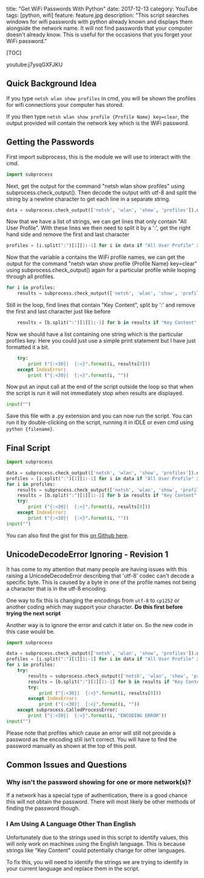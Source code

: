title: "Get WiFi Passwords With Python"
date: 2017-12-13
category: YouTube
tags: [python, wifi]
feature: feature.jpg
description: "This script searches windows for wifi passwords with python already known and displays them alongside the network name. It will not find passwords that your computer doesn't already know. This is useful for the occasions that you forget your WiFi password."

[TOC]

youtube:j7ysqGXFJKU

## Quick Background Idea
If you type ```netsh wlan show profiles``` in cmd, you will be shown the profiles for wifi connections your computer has stored.

If you then type ```netsh wlan show profile {Profile Name} key=clear```, the output provided will contain the network key which is the WiFi password.

## Getting the Passwords
First import subprocess, this is the module we will use to interact with the cmd.

```python
import subprocess
```

Next, get the output for the command "netsh wlan show profiles" using subprocess.check_output(). Then decode the output with utf-8 and split the string by a newline character to get each line in a separate string. 

```python
data = subprocess.check_output(['netsh', 'wlan', 'show', 'profiles']).decode('utf-8').split('\n')
```

Now that we have a list of strings, we can get lines that only contain "All User Profile". With these lines we then need to split it by a ':', get the right hand side and remove the first and last character

```python
profiles = [i.split(":")[1][1:-1] for i in data if "All User Profile" in i]
```

Now that the variable a contains the WiFi profile names, we can get the output for the command "netsh wlan show profile {Profile Name} key=clear" using subprocess.check_output() again for a particular profile while looping through all profiles.

```python
for i in profiles:
    results = subprocess.check_output(['netsh', 'wlan', 'show', 'profile', i, 'key=clear']).decode('utf-8').split('\n')
```

Still in the loop, find lines that contain "Key Content", split by ':' and remove the first and last character just like before

```python
    results = [b.split(":")[1][1:-1] for b in results if "Key Content" in b]
```

Now we should have a list containing one string which is the particular profiles key. Here you could just use a simple print statement but I have just formatted it a bit.

```python
    try:
        print ("{:<30}|  {:<}".format(i, results[0]))
    except IndexError:
        print ("{:<30}|  {:<}".format(i, ""))
```

Now put an input call at the end of the script outside the loop so that when the script is run it will not immediately stop when results are displayed.

```python
input("")
```

Save this file with a .py extension and you can now run the script. You can run it by double-clicking on the script, running it in IDLE or even cmd using ```python {filename}```.

## Final Script

```python
import subprocess

data = subprocess.check_output(['netsh', 'wlan', 'show', 'profiles']).decode('utf-8').split('\n')
profiles = [i.split(":")[1][1:-1] for i in data if "All User Profile" in i]
for i in profiles:
    results = subprocess.check_output(['netsh', 'wlan', 'show', 'profile', i, 'key=clear']).decode('utf-8').split('\n')
    results = [b.split(":")[1][1:-1] for b in results if "Key Content" in b]
    try:
        print ("{:<30}|  {:<}".format(i, results[0]))
    except IndexError:
        print ("{:<30}|  {:<}".format(i, ""))
input("")
```

You can also find the gist for this [on Github here](https://gist.github.com/brentvollebregt/30d278eae98e2ff221add008259d42bb).

## UnicodeDecodeError Ignoring - Revision 1
It has come to my attention that many people are having issues with this raising a UnicodeDecodeError describing that 'utf-8' codec can't decode a specific byte. This is caused by a byte in one of the profile names not being a character that is in the utf-8 encoding.

One way to fix this is changing the encodings from `utf-8` to `cp1252` or another coding which may support your character. **Do this first before trying the next script**

Another way is to ignore the error and catch it later on. So the new code in this case would be.

```python
import subprocess

data = subprocess.check_output(['netsh', 'wlan', 'show', 'profiles']).decode('utf-8', errors="backslashreplace").split('\n')
profiles = [i.split(":")[1][1:-1] for i in data if "All User Profile" in i]
for i in profiles:
    try:
        results = subprocess.check_output(['netsh', 'wlan', 'show', 'profile', i, 'key=clear']).decode('utf-8', errors="backslashreplace").split('\n')
        results = [b.split(":")[1][1:-1] for b in results if "Key Content" in b]
        try:
            print ("{:<30}|  {:<}".format(i, results[0]))
        except IndexError:
            print ("{:<30}|  {:<}".format(i, ""))
    except subprocess.CalledProcessError:
        print ("{:<30}|  {:<}".format(i, "ENCODING ERROR"))
input("")
```

Please note that profiles which cause an error will still not provide a password as the encoding still isn't correct. You will have to find the password manually as shown at the top of this post.

## Common Issues and Questions

### Why isn't the password showing for one or more network(s)?
If a network has a special type of authentication, there is a good chance this will not obtain the password. There will most likely be other methods of finding the password though.

### I Am Using A Language Other Than English
Unfortunately due to the strings used in this script to identify values, this will only work on machines using the English language. This is because strings like "Key Content" could potentially change for other languages.

To fix this, you will need to identify the strings we are trying to identify in your current language and replace them in the script.
